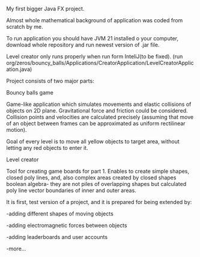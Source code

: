 My first bigger Java FX project. 

Almost whole mathematical background of application was coded from scratch by me.

To run application you should have JVM 21 installed o your computer, download whole repository 
and run newest version of .jar file.

Level creator only runs properly when run form InteliJ(to be fixed).
(run org/zeros/bouncy_balls/Applications/CreatorApplication/LevelCreatorApplication.java)

Project consists of two major parts: 

Bouncy balls game

Game-like application which simulates movements and elastic collisions
of objects on 2D plane. Gravitational force and friction could be considered.
Collision points and velocities are calculated precisely (assuming that move of an object between frames
can be approximated as uniform rectilinear motion).

Goal of every level is to move all yellow objects to target area, without letting any 
red objects to enter it.

Level creator

Tool for creating game boards for part 1. Enables to create simple shapes, 
closed poly lines, and, also complex areas created by closed shapes boolean algebra-
they are not piles of overlapping shapes but calculated poly line vector boundaries of inner and outer areas.


It is first, test version of a project, and it is prepared for being extended by:

-adding different shapes of moving objects

-adding electromagnetic forces between objects

-adding leaderboards and user accounts

-more...
